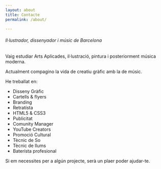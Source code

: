 ```yaml
---
layout: about
title: Contacte
permalink: /about/

---
```


###### Il·lustrador, dissenyador i músic de Barcelona

Vaig estudiar Arts Aplicades, il·lustració, pintura i posteriorment música moderna.

Actualment compagino la vida de creatiu gràfic amb la de músic.


He treballat en:

* Disseny Gràfic
* Cartells & flyers
* Branding
* Retratísta
* HTML5 & CSS3
* Publicitat
* Comunity Manager
* YouTube Creators
* Promoció Cultural
* Tècnic de So
* Tècnic de llums
* Baterísta profesional

Si em necessites per a algún projecte, serà un plaer poder ajudar-te.